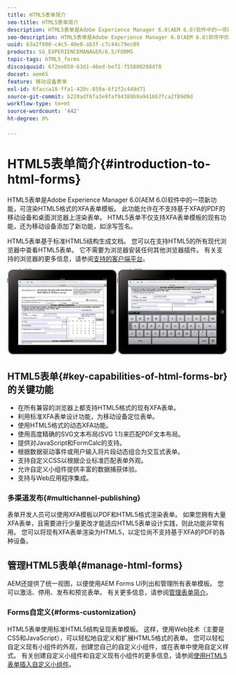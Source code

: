 ```yaml
---
title: HTML5表单简介
seo-title: HTML5表单简介
description: HTML5表单是Adobe Experience Manager 6.0(AEM 6.0)软件中的一项新功能，可渲染HTML5格式的XFA表单模板。
seo-description: HTML5表单是Adobe Experience Manager 6.0(AEM 6.0)软件中的一项新功能，可渲染HTML5格式的XFA表单模板。
uuid: 63a2f000-c4c5-40e8-ab3f-c7c44c79ec09
products: SG_EXPERIENCEMANAGER/6.5/FORMS
topic-tags: hTML5_forms
discoiquuid: 672ee050-63d1-46ed-bef2-f55800208d78
docset: aem65
feature: 移动设备表单
exl-id: 0facca18-ffa1-420c-859a-6f1f2c449d71
source-git-commit: b220adf6fa3e9faf94389b9a9416b7fca2f89d9d
workflow-type: tm+mt
source-wordcount: '442'
ht-degree: 0%

---
```


# HTML5表单简介{#introduction-to-html-forms}

HTML5表单是Adobe Experience Manager 6.0(AEM 6.0)软件中的一项新功能，可渲染HTML5格式的XFA表单模板。 此功能允许在不支持基于XFA的PDF的移动设备和桌面浏览器上渲染表单。 HTML5表单不仅支持XFA表单模板的现有功能，还为移动设备添加了新功能，如涂写签名。

HTML5表单基于标准HTML5结构生成文档。 您可以在支持HTML5的所有现代浏览器中查看HTML5表单。 它不需要为浏览器安装任何其他浏览器插件。 有关支持的浏览器的更多信息，请参阅[支持的客户端平台](https://adobe.com/go/learn_aemforms_supportedplatforms_63)。

![](do-not-localize/mobile_form_on_an_ipad_date_14.png)

## HTML5表单{#key-capabilities-of-html-forms-br}的关键功能

* 在所有兼容的浏览器上都支持HTML5格式的现有XFA表单。
* 利用标准XFA表单设计功能，为移动设备定位表单。
* 使用HTML5格式的动态XFA功能。
* 使用高度精确的SVG文本布局(SVG 1.1)来匹配PDF文本布局。
* 提供对JavaScript和FormCalc的支持。
* 根据数据驱动事件或用户输入将片段动态组合为交互式表单。
* 支持自定义CSS以根据企业标准匹配表单外观。
* 允许自定义小组件提供丰富的数据捕获体验。
* 支持与Web应用程序集成。

### 多渠道发布{#multichannel-publishing}

表单开发人员可以使用XFA模板以PDF和HTML5格式渲染表单。 如果您拥有大量XFA表单，且需要进行少量更改才能适应HTML5表单设计实践，则此功能非常有用。 您可以将现有XFA表单渲染为HTML5，以定位尚不支持基于XFA的PDF的各种设备。

## 管理HTML5表单{#manage-html-forms}

AEM还提供了统一视图，以便使用AEM Forms UI列出和管理所有表单模板。 您可以激活、停用、发布和预览表单。 有关更多信息，请参阅[管理表单简介](../../forms/using/introduction-managing-forms.md)。

### Forms自定义{#forms-customization}

HTML5表单使用标准HTML5结构呈现表单模板。 这样，使用Web技术（主要是CSS和JavaScript），可以轻松地自定义和扩展HTML5格式的表单。 您可以轻松自定义现有小组件的外观，创建您自己的自定义小组件，或在表单中使用自定义样式。 有关创建自定义小组件和自定义现有小组件的更多信息，请参阅[使用HTML5表单插入自定义小组件](../../forms/using/custom-widgets.md)。
